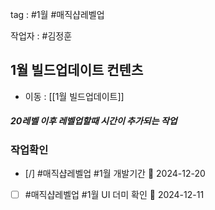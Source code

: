 
tag : #1월 #매직샵레벨업  

작업자 :  #김정훈 

## 1월 빌드업데이트 컨텐츠
- 이동 : [[1월 빌드업데이트]]



##### 20레벨 이후 레벨업할때 시간이 추가되는 작업


### 작업확인
- [/] #매직샵레벨업  #1월  개발기간   📅 2024-12-20
- [ ] #매직샵레벨업  #1월  UI 더미 확인 📅 2024-12-11

